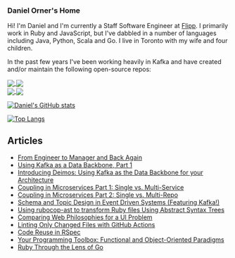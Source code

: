 ### Daniel Orner's Home

Hi! I'm Daniel and I'm currently a Staff Software Engineer at [Flipp](https://corp.flipp.com/). I primarily work in Ruby and JavaScript, but I've dabbled in a number of languages including Java, Python, Scala and Go. I live in Toronto with my wife and four children.

In the past few years I've been working heavily in Kafka and have created and/or maintain the following open-source repos:

<a href="https://github.com/flipp-oss/deimos">
  <img align="center" src="https://github-readme-stats.vercel.app/api/pin/?username=flipp-oss&repo=deimos" />
</a>
<a href="https://github.com/phobos/phobos">
  <img align="center" src="https://github-readme-stats.vercel.app/api/pin/?username=phobos&repo=phobos" />
</a>
<br/>
<a href="https://github.com/flipp-oss/sigurd">
  <img align="center" src="https://github-readme-stats.vercel.app/api/pin/?username=flipp-oss&repo=sigurd" />
</a>
<a href="https://github.com/flipp-oss/fig_tree">
  <img align="center" src="https://github-readme-stats.vercel.app/api/pin/?username=flipp-oss&repo=fig_tree" />
</a>

[![Daniel's GitHub stats](https://github-readme-stats.vercel.app/api?username=dorner&count_private=true&show_icons=true)](https://github.com/anuraghazra/github-readme-stats)

[![Top Langs](https://github-readme-stats.vercel.app/api/top-langs/?username=dorner&hide=python)](https://github.com/anuraghazra/github-readme-stats)

## Articles

* [From Engineer to Manager and Back Again](https://medium.com/@dmorner/from-engineer-to-manager-and-back-again-63abd4d99105)
* [Using Kafka as a Data Backbone, Part 1](https://medium.com/flippengineering/using-kafka-as-a-data-backbone-part-1-8316ab7db5e0)
* [Introducing Deimos: Using Kafka as the Data Backbone for your Architecture](https://medium.com/flippengineering/introducing-deimos-using-kafka-as-the-data-backbone-for-your-architecture-205bbc248391)
* [Coupling in Microservices Part 1: Single vs. Multi-Service](https://medium.com/flippengineering/coupling-in-microservices-part-1-single-vs-multi-service-4204fd9a57e6)
* [Coupling in Microservices Part 2: Single vs. Multi-Repo](https://medium.com/flippengineering/coupling-in-microservices-part-2-single-vs-multi-repo-35c5d5f3057b)
* [Schema and Topic Design in Event Driven Systems (Featuring Kafka!)](https://medium.com/flippengineering/schema-and-topic-design-in-event-driven-systems-featuring-kafka-a555ddfdb8d8)
* [Using rubocop-ast to transform Ruby files Using Abstract Syntax Trees](https://medium.com/flippengineering/using-rubocop-ast-to-transform-ruby-files-using-abstract-syntax-trees-3e352e9ac916)
* [Comparing Web Philosophies for a UI Problem](https://medium.com/@dmorner/comparing-web-philosophies-for-a-ui-problem-bf7b7e3a9ff0)
* [Linting Only Changed Files with GitHub Actions](https://dev.to/flipp-engineering/linting-only-changed-files-with-github-actions-4ddp)
* [Code Reuse in RSpec](https://dev.to/flipp-engineering/code-reuse-in-rspec-18n4)
* [Your Programming Toolbox: Functional and Object-Oriented Paradigms](https://dev.to/flipp-engineering/your-programming-toolbox-functional-and-object-oriented-paradigms-3f6p) 
* [Ruby Through the Lens of Go](https://dev.to/flipp-engineering/ruby-through-the-lens-of-go-3d68)
